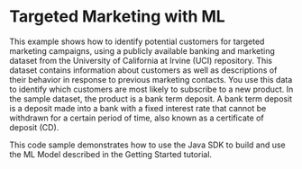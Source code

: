 # Targeted Marketing with ML

This example shows how to identify potential customers for targeted
marketing campaigns, using a publicly available banking and marketing
dataset from the University of California at Irvine  (UCI) repository.
This dataset contains information about customers as well as
descriptions of their behavior in response to previous marketing
contacts. You use this data to identify which customers are most
likely to subscribe to a new product. In the sample dataset, the
product is a bank term deposit. A bank term deposit is a deposit made
into a bank with a fixed interest rate that cannot be withdrawn for a
certain period of time, also known as a certificate of deposit (CD).

This code sample demonstrates how to use the Java SDK 
to build and use the ML Model described in the Getting Started
tutorial.

